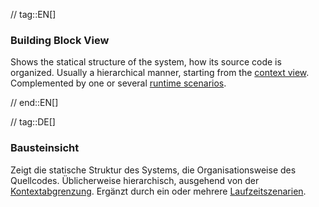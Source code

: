 // tag::EN[]
### Building Block View

Shows the statical structure of the system,
how its source code is organized.
Usually a hierarchical manner, starting from the [context view](#term-context-view).
Complemented by one or several [runtime scenarios](#term-runtime-view).

// end::EN[]

// tag::DE[]
### Bausteinsicht

Zeigt die statische Struktur des Systems, die Organisationsweise des
Quellcodes. Üblicherweise hierarchisch, ausgehend von der
[Kontextabgrenzung](#term-context-view). Ergänzt durch ein oder mehrere
[Laufzeitszenarien](#term-runtime-view).

